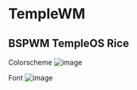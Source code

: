 # TempleWM
## BSPWM TempleOS Rice 

Colorscheme
![image](https://user-images.githubusercontent.com/58142952/162036907-c4f58783-c6c3-4481-b14f-6c6c040cfcd0.png)

Font
![image](https://user-images.githubusercontent.com/58142952/162037007-8727ba6f-32c3-4a44-9178-fff7dda2c921.png)

